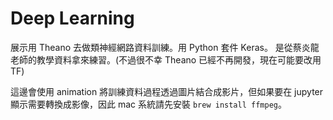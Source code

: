 # Deep Learning
展示用 Theano 去做類神經網路資料訓練。用 Python 套件 Keras。
是從蔡炎龍老師的教學資料拿來練習。(不過很不幸 Theano 已經不再開發，現在可能要改用 TF)

這邊會使用 animation 將訓練資料過程透過圖片結合成影片，但如果要在 jupyter 顯示需要轉換成影像，因此 mac 系統請先安裝 `brew install ffmpeg`。
